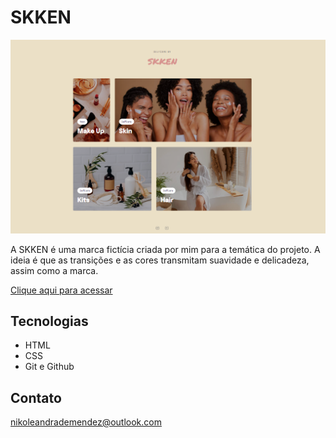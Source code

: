 # SKKEN

![preview](./assets/preview.png)

A SKKEN é uma marca fictícia criada por mim para a temática do projeto.
A ideia é que as transições e as cores transmitam suavidade e delicadeza, assim como a marca.

[Clique aqui para acessar]()

## Tecnologias

- HTML
- CSS
- Git e Github

## Contato
nikoleandrademendez@outlook.com
